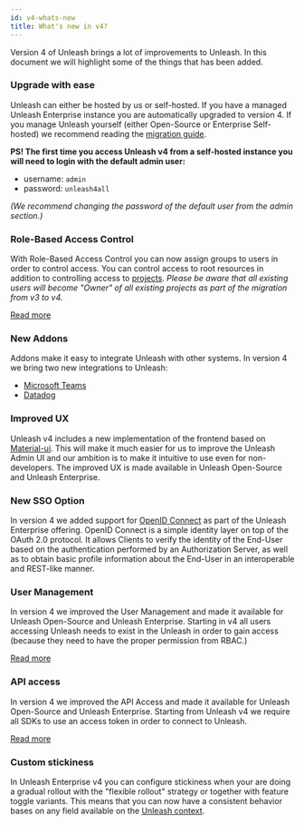 ```yaml
---
id: v4-whats-new
title: What's new in v4?
---
```


Version 4 of Unleash brings a lot of improvements to Unleash. In this document we will highlight some of the things that has been added.

### Upgrade with ease

Unleash can either be hosted by us or self-hosted. If you have a managed Unleash Enterprise instance you are automatically upgraded to version 4. If you manage Unleash yourself (either Open-Source or Enterprise Self-hosted) we recommend reading the [migration guide](../deploy/migration_guide).

**PS! The first time you access Unleash v4 from a self-hosted instance you will need to login with the default admin user:**

- username: `admin`
- password: `unleash4all`

_(We recommend changing the password of the default user from the admin section.)_

### Role-Based Access Control

With Role-Based Access Control you can now assign groups to users in order to control access. You can control access to root resources in addition to controlling access to [projects](./projects). _Please be aware that all existing users will become "Owner" of all existing projects as part of the migration from v3 to v4._

[Read more](./rbac)

### New Addons

Addons make it easy to integrate Unleash with other systems. In version 4 we bring two new integrations to Unleash:

- [Microsoft Teams](../addons/teams)
- [Datadog](../datadog)

### Improved UX

Unleash v4 includes a new implementation of the frontend based on [Material-ui](https://material-ui.com). This will make it much easier for us to improve the Unleash Admin UI and our ambition is to make it intuitive to use even for non-developers. The improved UX is made available in Unleash Open-Source and Unleash Enterprise.

### New SSO Option

In version 4 we added support for [OpenID Connect](https://openid.net/connect/) as part of the Unleash Enterprise offering. OpenID Connect is a simple identity layer on top of the OAuth 2.0 protocol. It allows Clients to verify the identity of the End-User based on the authentication performed by an Authorization Server, as well as to obtain basic profile information about the End-User in an interoperable and REST-like manner.

### User Management

In version 4 we improved the User Management and made it available for Unleash Open-Source and Unleash Enterprise. Starting in v4 all users accessing Unleash needs to exist in the Unleash in order to gain access (because they need to have the proper permission from RBAC.)

[Read more](./user-management)

### API access

In version 4 we improved the API Access and made it available for Unleash Open-Source and Unleash Enterprise. Starting from Unleash v4 we require all SDKs to use an access token in order to connect to Unleash.

[Read more](../advanced/api_access)

### Custom stickiness

In Unleash Enterprise v4 you can configure stickiness when your are doing a gradual rollout with the "flexible rollout" strategy or together with feature toggle variants. This means that you can now have a consistent behavior bases on any field available on the [Unleash context](./unleash_context).
